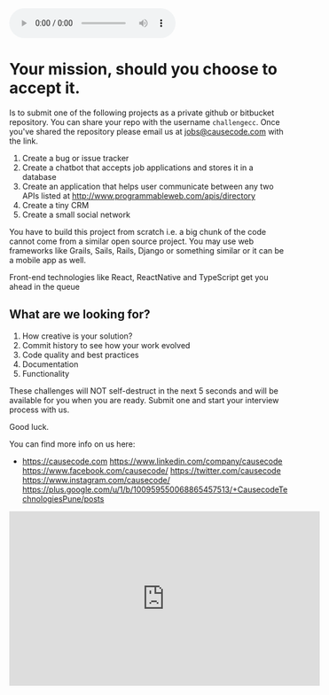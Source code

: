 <audio controls autoplay="autoplay">
  <source src="MissionImpossibleTheme.mp3"  type="audio/mpeg">
</audio>

# Your mission, should you choose to accept it.

Is to submit one of the following projects as a private github or bitbucket
repository. You can share your repo with the username `challengecc`. 
Once you've shared the repository please email us at jobs@causecode.com with the link.

1. Create a bug or issue tracker
2. Create a chatbot that accepts job applications and stores it in a database
3. Create an application that helps user communicate between any two APIs listed at http://www.programmableweb.com/apis/directory
4. Create a tiny CRM
5. Create a small social network

You have to build this project from scratch i.e. a big chunk of the code cannot come from a similar open source project. 
You may use web frameworks like Grails, Sails, Rails, Django or something similar or it can be a mobile app as well.

Front-end technologies like React, ReactNative and TypeScript get you ahead in the queue

## What are we looking for?
1. How creative is your solution?
2. Commit history to see how your work evolved
3. Code quality and best practices
4. Documentation
5. Functionality

These challenges will NOT self-destruct in the next 5 seconds and will be available for you when you are ready. Submit one
and start your interview process with us.

Good luck.

You can find more info on us here:

* https://causecode.com
https://www.linkedin.com/company/causecode
https://www.facebook.com/causecode/
https://twitter.com/causecode
https://www.instagram.com/causecode/
https://plus.google.com/u/1/b/100959550068865457513/+CausecodeTechnologiesPune/posts
<iframe width="560" height="315" src="https://www.youtube.com/embed/UaaGrBXADdQ" frameborder="0" allowfullscreen></iframe>
